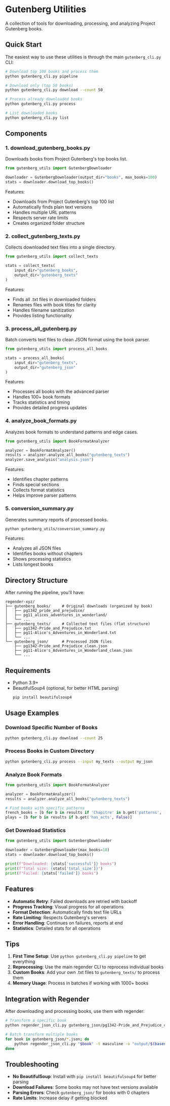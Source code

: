 # Gutenberg Utilities

A collection of tools for downloading, processing, and analyzing Project Gutenberg books.

## Quick Start

The easiest way to use these utilities is through the main `gutenberg_cli.py` CLI:

```bash
# Download top 100 books and process them
python gutenberg_cli.py pipeline

# Download only (top 50 books)
python gutenberg_cli.py download --count 50

# Process already downloaded books
python gutenberg_cli.py process

# List downloaded books
python gutenberg_cli.py list
```

## Components

### 1. **download_gutenberg_books.py**
Downloads books from Project Gutenberg's top books list.

```python
from gutenberg_utils import GutenbergDownloader

downloader = GutenbergDownloader(output_dir="books", max_books=100)
stats = downloader.download_top_books()
```

Features:
- Downloads from Project Gutenberg's top 100 list
- Automatically finds plain text versions
- Handles multiple URL patterns
- Respects server rate limits
- Creates organized folder structure

### 2. **collect_gutenberg_texts.py**
Collects downloaded text files into a single directory.

```python
from gutenberg_utils import collect_texts

stats = collect_texts(
    input_dir="gutenberg_books",
    output_dir="gutenberg_texts"
)
```

Features:
- Finds all .txt files in downloaded folders
- Renames files with book titles for clarity
- Handles filename sanitization
- Provides listing functionality

### 3. **process_all_gutenberg.py**
Batch converts text files to clean JSON format using the book parser.

```python
from gutenberg_utils import process_all_books

stats = process_all_books(
    input_dir="gutenberg_texts",
    output_dir="gutenberg_json"
)
```

Features:
- Processes all books with the advanced parser
- Handles 100+ book formats
- Tracks statistics and timing
- Provides detailed progress updates

### 4. **analyze_book_formats.py**
Analyzes book formats to understand patterns and edge cases.

```python
from gutenberg_utils import BookFormatAnalyzer

analyzer = BookFormatAnalyzer()
results = analyzer.analyze_all_books("gutenberg_texts")
analyzer.save_analysis("analysis.json")
```

Features:
- Identifies chapter patterns
- Finds special sections
- Collects format statistics
- Helps improve parser patterns

### 5. **conversion_summary.py**
Generates summary reports of processed books.

```bash
python gutenberg_utils/conversion_summary.py
```

Features:
- Analyzes all JSON files
- Identifies books without chapters
- Shows processing statistics
- Lists longest books

## Directory Structure

After running the pipeline, you'll have:

```
regender-xyz/
├── gutenberg_books/     # Original downloads (organized by book)
│   ├── pg1342_pride_and_prejudice/
│   ├── pg11_alices_adventures_in_wonderland/
│   └── ...
├── gutenberg_texts/     # Collected text files (flat structure)
│   ├── pg1342-Pride_and_Prejudice.txt
│   ├── pg11-Alice's_Adventures_in_Wonderland.txt
│   └── ...
└── gutenberg_json/      # Processed JSON files
    ├── pg1342-Pride_and_Prejudice_clean.json
    ├── pg11-Alice's_Adventures_in_Wonderland_clean.json
    └── ...
```

## Requirements

- Python 3.9+
- BeautifulSoup4 (optional, for better HTML parsing)
  ```bash
  pip install beautifulsoup4
  ```

## Usage Examples

### Download Specific Number of Books
```bash
python gutenberg_cli.py download --count 25
```

### Process Books in Custom Directory
```bash
python gutenberg_cli.py process --input my_texts --output my_json
```

### Analyze Book Formats
```python
from gutenberg_utils import BookFormatAnalyzer

analyzer = BookFormatAnalyzer()
results = analyzer.analyze_all_books("gutenberg_texts")

# Find books with specific patterns
french_books = [b for b in results if 'Chapitre' in b.get('patterns', [])]
plays = [b for b in results if b.get('has_acts', False)]
```

### Get Download Statistics
```python
from gutenberg_utils import GutenbergDownloader

downloader = GutenbergDownloader(max_books=10)
stats = downloader.download_top_books()

print(f"Downloaded: {stats['successful']} books")
print(f"Total size: {stats['total_size']}")
print(f"Failed: {stats['failed']} books")
```

## Features

- **Automatic Retry**: Failed downloads are retried with backoff
- **Progress Tracking**: Visual progress for all operations  
- **Format Detection**: Automatically finds text file URLs
- **Rate Limiting**: Respects Gutenberg's servers
- **Error Handling**: Continues on failures, reports at end
- **Statistics**: Detailed stats for all operations

## Tips

1. **First Time Setup**: Use `python gutenberg_cli.py pipeline` to get everything
2. **Reprocessing**: Use the main regender CLI to reprocess individual books
3. **Custom Books**: Add your own .txt files to `gutenberg_texts/` to process them
4. **Memory Usage**: Process in batches if working with 1000+ books

## Integration with Regender

After downloading and processing books, use them with regender:

```bash
# Transform a specific book
python regender_json_cli.py gutenberg_json/pg1342-Pride_and_Prejudice_clean.json -t feminine

# Batch transform multiple books
for book in gutenberg_json/*.json; do
    python regender_json_cli.py "$book" -t masculine -o "output/$(basename "$book")"
done
```

## Troubleshooting

- **No BeautifulSoup**: Install with `pip install beautifulsoup4` for better parsing
- **Download Failures**: Some books may not have text versions available
- **Parsing Errors**: Check `gutenberg_json/` for books with 0 chapters
- **Rate Limits**: Increase delay if getting blocked